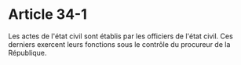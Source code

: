 # Article 34-1

Les actes de l'état civil sont établis par les officiers de l'état civil. Ces derniers exercent leurs fonctions sous le contrôle du procureur de la République.